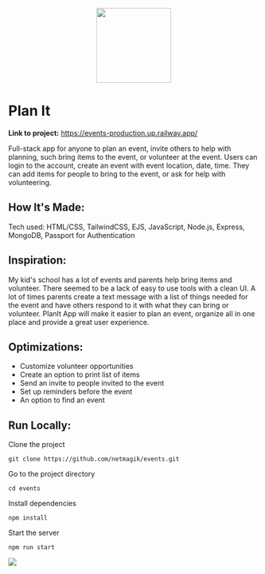 <p align="center"><img style="height: 150px" src="https://user-images.githubusercontent.com/3833560/193929681-56c13cb2-0b02-47f7-a328-6d588360f9bf.png">
</p>

# Plan It

**Link to project:**  https://events-production.up.railway.app/

Full-stack app for anyone to plan an event, invite others to help with planning, 
such bring items to the event, or volunteer at the event. Users can login to the account, create an event with event location, date, time. 
They can add items for people to bring to the event, or ask for help with volunteering. 

## How It's Made:
Tech used: HTML/CSS, TailwindCSS, EJS, JavaScript, Node.js, Express, MongoDB, Passport for Authentication

## Inspiration:
My kid's school has a lot of events and parents help bring items and volunteer. There seemed to be a lack of easy to use tools with a clean UI. 
A lot of times parents create a text message with a list of things needed for the event and have others respond to it with what they can bring or volunteer. PlanIt App will make it easier to plan an event, organize all in one place and provide a great user experience.

## Optimizations:
- Customize volunteer opportunities
- Create an option to print list of items
- Send an invite to people invited to the event
- Set up reminders before the event
- An option to find an event

## Run Locally:
Clone the project
```
git clone https://github.com/netmagik/events.git
```

Go to the project directory
```
cd events
```
Install dependencies
```
npm install
```
Start the server
```
npm run start
```



<img src="https://user-images.githubusercontent.com/3833560/193921402-ed81f456-b2ee-4d64-bf20-3c9f9b685b1f.png">
